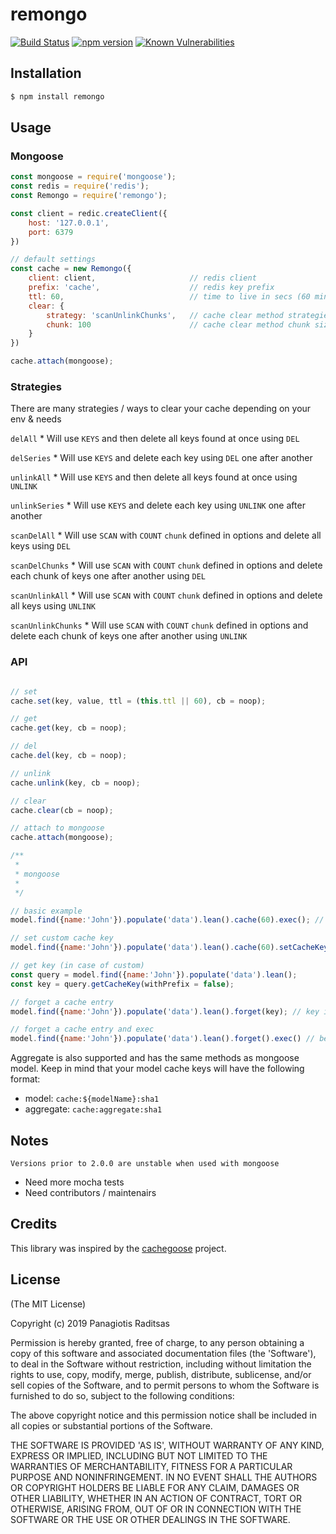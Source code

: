 # remongo

[![Build Status](https://travis-ci.org/syd619/remongo.svg?branch=main)](https://travis-ci.org/github/syd619/remongo)
[![npm version](https://badge.fury.io/js/remongo.svg)](https://badge.fury.io/js/remongo)
[![Known Vulnerabilities](https://snyk.io/test/github/syd619/remongo/badge.svg?targetFile=package.json)](https://snyk.io/test/github/syd619/remongo?targetFile=package.json)

## Installation

``` bash
$ npm install remongo
```

## Usage

### Mongoose

```javascript
const mongoose = require('mongoose');
const redis = require('redis');
const Remongo = require('remongo');

const client = redic.createClient({
    host: '127.0.0.1',
    port: 6379
})

// default settings
const cache = new Remongo({
    client: client,                     // redis client
    prefix: 'cache',                    // redis key prefix
    ttl: 60,                            // time to live in secs (60 minimum), but cache.set() accepts lower values
    clear: {
        strategy: 'scanUnlinkChunks',   // cache clear method strategies, see Strategies
        chunk: 100                      // cache clear method chunk size, used in scan* strategies
    }
})

cache.attach(mongoose);

```

### Strategies

There are many strategies / ways to clear your cache depending on your env & needs

`delAll` * Will use `KEYS` and then delete all keys found at once using `DEL`

`delSeries` * Will use `KEYS` and delete each key using `DEL` one after another

`unlinkAll` * Will use `KEYS` and then delete all keys found at once using `UNLINK`

`unlinkSeries` * Will use `KEYS` and delete each key using `UNLINK` one after another

`scanDelAll` * Will use `SCAN` with `COUNT` `chunk` defined in options and delete all keys using `DEL`  

`scanDelChunks` * Will use `SCAN` with `COUNT` `chunk` defined in options and delete each chunk of keys one after another using `DEL`

`scanUnlinkAll` * Will use `SCAN` with `COUNT` `chunk` defined in options and delete all keys using `UNLINK`

`scanUnlinkChunks` * Will use `SCAN` with `COUNT` `chunk` defined in options and delete each chunk of keys one after another using `UNLINK`

### API

```javascript

// set
cache.set(key, value, ttl = (this.ttl || 60), cb = noop);

// get 
cache.get(key, cb = noop);

// del
cache.del(key, cb = noop);

// unlink
cache.unlink(key, cb = noop);

// clear
cache.clear(cb = noop);

// attach to mongoose
cache.attach(mongoose);

/**
 * 
 * mongoose
 * 
 */

// basic example
model.find({name:'John'}).populate('data').lean().cache(60).exec(); // populate & lean are supported (in case of lean models are not hydrated!)

// set custom cache key
model.find({name:'John'}).populate('data').lean().cache(60).setCacheKey('oh-poor-john').exec();

// get key (in case of custom)
const query = model.find({name:'John'}).populate('data').lean();
const key = query.getCacheKey(withPrefix = false);

// forget a cache entry
model.find({name:'John'}).populate('data').lean().forget(key); // key is optional but needed in case of custom key used

// forget a cache entry and exec
model.find({name:'John'}).populate('data').lean().forget().exec() // before .exec() you can re-cache etc etc...

```

Aggregate is also supported and has the same methods as mongoose model.
Keep in mind that your model cache keys will have the following format:

- model: `cache:${modelName}:sha1`
- aggregate: `cache:aggregate:sha1`

## Notes

`Versions prior to 2.0.0 are unstable when used with mongoose`

- Need more mocha tests
- Need contributors / maintenairs

## Credits

This library was inspired by the [cachegoose](https://www.npmjs.com/package/cachegoose) project.

## License

(The MIT License)

Copyright (c) 2019 Panagiotis Raditsas

Permission is hereby granted, free of charge, to any person obtaining
a copy of this software and associated documentation files (the
'Software'), to deal in the Software without restriction, including
without limitation the rights to use, copy, modify, merge, publish,
distribute, sublicense, and/or sell copies of the Software, and to
permit persons to whom the Software is furnished to do so, subject to
the following conditions:

The above copyright notice and this permission notice shall be
included in all copies or substantial portions of the Software.

THE SOFTWARE IS PROVIDED 'AS IS', WITHOUT WARRANTY OF ANY KIND,
EXPRESS OR IMPLIED, INCLUDING BUT NOT LIMITED TO THE WARRANTIES OF
MERCHANTABILITY, FITNESS FOR A PARTICULAR PURPOSE AND NONINFRINGEMENT.
IN NO EVENT SHALL THE AUTHORS OR COPYRIGHT HOLDERS BE LIABLE FOR ANY
CLAIM, DAMAGES OR OTHER LIABILITY, WHETHER IN AN ACTION OF CONTRACT,
TORT OR OTHERWISE, ARISING FROM, OUT OF OR IN CONNECTION WITH THE
SOFTWARE OR THE USE OR OTHER DEALINGS IN THE SOFTWARE.